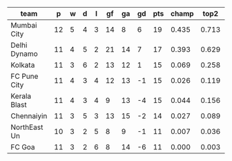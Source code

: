 |     team     | p  | w | d | l | gf | ga | gd | pts | champ | top2  | top3  | top4  |  5-7  | bot4  | bot3  | bot2  |
|--------------|----|---|---|---|----|----|----|-----|-------|-------|-------|-------|-------|-------|-------|-------|
| Mumbai City  | 12 | 5 | 4 | 3 | 14 |  8 |  6 |  19 | 0.435 | 0.713 | 0.875 | 0.969 | 0.031 | 0.031 | 0.001 | 0.000|
| Delhi Dynamo | 11 | 4 | 5 | 2 | 21 | 14 |  7 |  17 | 0.393 | 0.629 | 0.812 | 0.917 | 0.083 | 0.083 | 0.026 | 0.005|
| Kolkata      | 11 | 3 | 6 | 2 | 13 | 12 |  1 |  15 | 0.069 | 0.258 | 0.466 | 0.660 | 0.323 | 0.340 | 0.181 | 0.074|
| FC Pune City | 11 | 4 | 3 | 4 | 12 | 13 | -1 |  15 | 0.026 | 0.119 | 0.248 | 0.414 | 0.540 | 0.586 | 0.400 | 0.196|
| Kerala Blast | 11 | 4 | 3 | 4 |  9 | 13 | -4 |  15 | 0.044 | 0.156 | 0.307 | 0.487 | 0.473 | 0.513 | 0.336 | 0.163|
| Chennaiyin   | 11 | 3 | 5 | 3 | 13 | 15 | -2 |  14 | 0.027 | 0.089 | 0.195 | 0.347 | 0.562 | 0.653 | 0.442 | 0.235|
| NorthEast Un | 10 | 3 | 2 | 5 |  8 |  9 | -1 |  11 | 0.007 | 0.036 | 0.085 | 0.173 | 0.572 | 0.827 | 0.705 | 0.537|
| FC Goa       | 11 | 3 | 2 | 6 |  8 | 14 | -6 |  11 | 0.000 | 0.003 | 0.015 | 0.039 | 0.413 | 0.961 | 0.906 | 0.788|
